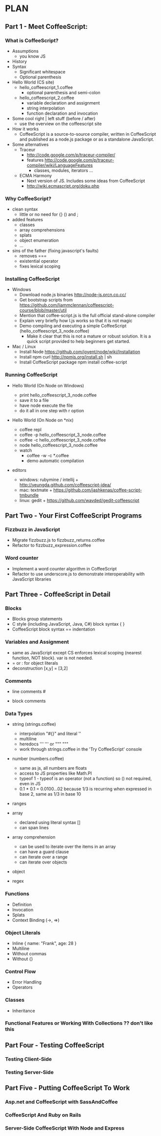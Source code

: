 PLAN
====

Part 1 - Meet CoffeeScript:
---------------------------

### What is CoffeeScript?

* Assumptions
    * you know JS
* History
* Syntax
    * Significant whitespace
    * Optional parenthesis
* Hello World (CS site)
    * hello_coffeescript_1.coffee 
	    * optional parenthesis and semi-colon
    * hello_coffeescript_2.coffee
	    * variable declaration and assignment
		* string interpolation
		* function declaration and invocation
* Some cool right | left stuff (before / after)
    * use the overview on the coffeescript site
* How it works
	* CoffeeScript is a source-to-source compiler, written in CoffeeScript and published as a node.js package or as a standalone JavaScript. 
* Some alternatives
    * Traceur
	    * http://code.google.com/p/traceur-compiler/
		* features http://code.google.com/p/traceur-compiler/wiki/LanguageFeatures
		    * classes, modules, iterators ...
    * ECMA Harmony
	    * Next version of JS. Includes some ideas from CoffeeScript
	    * http://wiki.ecmascript.org/doku.php

### Why CoffeeScript?

* clean syntax
    * little or no need for {} () and ;
* added features
    * classes
	* array comprehensions
	* splats 
	* object enumeration
	* ...
* sins of the father (fixing javascript's faults)
    * removes ===
	* existential operator
	* fixes lexical scoping

### Installing CoffeeScript

* Windows
    * Download node.js binaries http://node-js.prcn.co.cc/
	* Get bootstrap scripts from https://github.com/liammclennan/coffeescript-course/blob/master/util
	* Mention that coffee-script.js is the full official stand-alone compiler
	* Explain very briefly how l.js works so that it is not magic
	* Demo compiling and executing a simple CoffeeScript (hello_coffeescript_3_node.coffee)
		* Make it clear that this is not a mature or robust solution. It is a quick script provided to help beginners get started.		
* Mac / Linux
	* Install Node https://github.com/joyent/node/wiki/Installation
	* Install npm curl http://npmjs.org/install.sh | sh
	* Install CoffeeScript package npm install coffee-script		

### Running CoffeeScript

* Hello World (On Node on Windows)
	* print hello_coffeescript_3_node.coffee
	* save it to a file
	* have node execute the file
	* do it all in one step with r option
* Hello World (On Node on *nix)
	* coffee repl
	* coffee -p hello_coffeescript_3_node.coffee
	* coffee -c hello_coffeescript_3_node.coffee
	* node hello_coffeescript_3_node.coffee
	* watch
		* coffee -w -c *.coffee
		* demo automatic compilation
	
* editors
    * windows: rubymine / intellij + http://yeungda.github.com/coffeescript-idea/
    * mac: textmate + https://github.com/jashkenas/coffee-script-tmbundle
    * linux: gedit + https://github.com/wavded/gedit-coffeescript

Part Two - Your First CoffeeScript Programs
-------------------------------------------

### Fizzbuzz in JavaScript

* Migrate fizzbuzz.js to fizzbuzz_returns.coffee
* Refactor to fizzbuzz_expression.coffee

### Word counter

* Implement a word counter algorithm in CoffeeScript
* Refactor to use underscore.js to demonstrate interoperability with JavaScript libraries


Part Three - CoffeeScript in Detail
-----------------------------------

### Blocks

* Blocks group statements
* C style (including JavaScript, Java, C#) block syntax { }
* CoffeeScript block syntax == indentation

### Variables and Assignment

* same as JavaScript except CS enforces lexical scoping (nearest function, NOT block). var is not needed.
* = or : for object literals
* deconstruction [x,y] = [3,2]

### Comments

* line comments #
* block comments

  ###

  ###

### Data Types

* string (strings.coffee)
  * interpolation "#{}" and literal ''
  * multiline
  * heredocs   '''    ''' or """   """
  * work through strings.coffee in the 'Try CoffeeScript' console

* number (numbers.coffee)
  * same as js, all numbers are floats
  * access to JS properties like Math.PI 
  * typeof 1 - typeof is an operator (not a function) so () not required, even in JS
  * 0.1 * 0.1 = 0.0100...02 because 1/3 is recurring when expressed in base 2, same as 1/3 in base 10
  
* ranges
  
* array
  * declared using literal syntax [] 
  * can span lines
  
* array comprehension
  * can be used to iterate over the items in an array
  * can have a guard clause
  * can iterate over a range
  * can iterate over objects

* object
* regex

### Functions

* Definition
* Invocation
* Splats
* Context Binding (->, =>)

### Object Literals

* Inline { name: "Frank", age: 28 }
* Multiline
* Without commas
* Without {}

### Control Flow
* Error Handling
* Operators

### Classes
* Inheritance

### Functional Features or Working With Collections ?? don't like this

Part Four - Testing CoffeeScript
--------------------------------

### Testing Client-Side

### Testing Server-Side

Part Five - Putting CoffeeScript To Work
----------------------------------------

### Asp.net and CoffeeScript with SassAndCoffee

### CoffeeScript And Ruby on Rails

### Server-Side CoffeeScript With Node and Express


